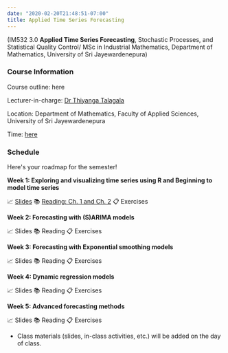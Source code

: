 ```yaml
---
date: "2020-02-20T21:48:51-07:00"
title: Applied Time Series Forecasting 
---
```


(IM532 3.0 **Applied Time Series Forecasting**, Stochastic Processes, and Statistical Quality Control/ MSc in Industrial Mathematics, Department of Mathematics, University of Sri Jayewardenepura)

### Course Information

Course outline: here

Lecturer-in-charge: [Dr Thiyanga Talagala](https://thiyanga.netlify.com/)

Location: Department of Mathematics, Faculty of Applied Sciences, University of Sri Jayewardenepura

Time: [here](/timeslots/)


### Schedule

Here's your roadmap for the semester!

**Week 1: Exploring and visualizing time series  using R and Beginning to model time series**

📈 [Slides](/slides/timeseries1.html) 📚 [Reading: Ch. 1 and Ch. 2](https://otexts.com/fpp2/intro.html) 📋 Exercises

**Week 2: Forecasting with (S)ARIMA models**


📈 Slides 📚 Reading 📋 Exercises

**Week 3: Forecasting with Exponential smoothing models**


📈 Slides 📚 Reading 📋 Exercises

**Week 4: Dynamic regression models**


📈 Slides 📚 Reading 📋 Exercises

**Week 5: Advanced forecasting methods**


📈 Slides 📚 Reading 📋 Exercises

- Class materials (slides, in-class activities, etc.) will be added on the day of class.